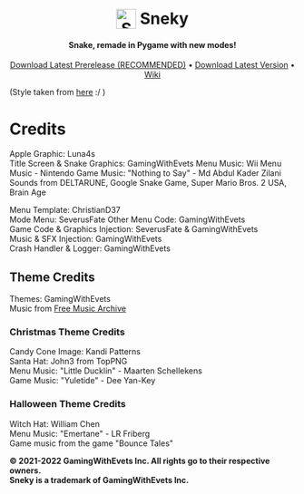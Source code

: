 <h1 align="center">
  <br>
  <img src="./icon.ico" alt="Sneky" width="35" align="top">
  <b>Sneky</b>
  </br>
</h1>
<h4 align="center">Snake, remade in Pygame with new modes!</h4>

<p align="center">
  <a href="/../../releases/tag/v1.3.0-pre2">Download Latest Prerelease (RECOMMENDED)</a> •
  <a href="/../../releases/latest">Download Latest Version</a> •
  <a href="/../../wiki">Wiki</a>
</p>

(Style taken from [here](https://github.com/itsmattkc/LEGOIslandRebuilder/blob/master/README.md) :/ )

# Credits
Apple Graphic: Luna4s  
Title Screen & Snake Graphics: GamingWithEvets
Menu Music: Wii Menu Music - Nintendo
Game Music: "Nothing to Say" - Md Abdul Kader Zilani  
Sounds from DELTARUNE, Google Snake Game, Super Mario Bros. 2 USA, Brain Age  

Menu Template: ChristianD37  
Mode Menu: SeverusFate 
Other Menu Code: GamingWithEvets  
Game Code & Graphics Injection: SeverusFate & GamingWithEvets  
Music & SFX Injection: GamingWithEvets  
Crash Handler & Logger: GamingWithEvets  

## Theme Credits
Themes: GamingWithEvets  
Music from [Free Music Archive](https://freemusicarchive.org)

### Christmas Theme Credits  
Candy Cone Image: Kandi Patterns  
Santa Hat: John3 from TopPNG  
Menu Music: "Little Ducklin" - Maarten Schellekens  
Game Music: "Yuletide" - Dee Yan-Key

### Halloween Theme Credits
Witch Hat: William Chen  
Menu Music: "Emertane" - LR Friberg  
Game music from the game "Bounce Tales"

**© 2021-2022 GamingWithEvets Inc. All rights go to their respective owners.  
Sneky is a trademark of GamingWithEvets Inc.**
